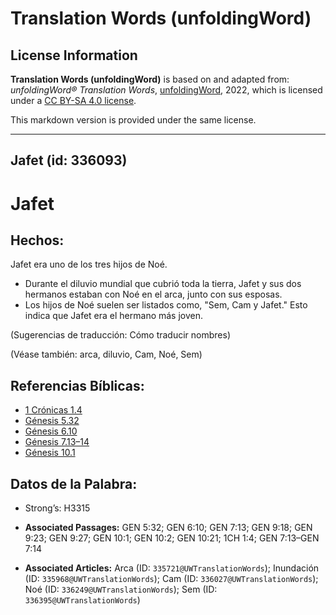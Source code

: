 # Translation Words (unfoldingWord)

## License Information

**Translation Words (unfoldingWord)** is based on and adapted from: _unfoldingWord® Translation Words_, [unfoldingWord](https://unfoldingword.org/utw), 2022, which is licensed under a [CC BY-SA 4.0 license](https://creativecommons.org/licenses/by-sa/4.0/legalcode.en).

This markdown version is provided under the same license.



--------------------------------

## Jafet (id: 336093)

Jafet
=====

Hechos:
-------

Jafet era uno de los tres hijos de Noé.

* Durante el diluvio mundial que cubrió toda la tierra, Jafet y sus dos hermanos estaban con Noé en el arca, junto con sus esposas.
* Los hijos de Noé suelen ser listados como, "Sem, Cam y Jafet." Esto indica que Jafet era el hermano más joven.

(Sugerencias de traducción: Cómo traducir nombres)

(Véase también: arca, diluvio, Cam, Noé, Sem)

Referencias Bíblicas:
---------------------

* [1 Crónicas 1\.4](https://ref.ly/1Chr1:4)
* [Génesis 5\.32](https://ref.ly/Gen5:32)
* [Génesis 6\.10](https://ref.ly/Gen6:10)
* [Génesis 7\.13–14](https://ref.ly/Gen7:13-Gen7:14)
* [Génesis 10\.1](https://ref.ly/Gen10:1)

Datos de la Palabra:
--------------------

* Strong’s: H3315

* **Associated Passages:** GEN 5:32; GEN 6:10; GEN 7:13; GEN 9:18; GEN 9:23; GEN 9:27; GEN 10:1; GEN 10:2; GEN 10:21; 1CH 1:4; GEN 7:13–GEN 7:14
* **Associated Articles:** Arca (ID: `335721@UWTranslationWords`); Inundación (ID: `335968@UWTranslationWords`); Cam (ID: `336027@UWTranslationWords`); Noé (ID: `336249@UWTranslationWords`); Sem (ID: `336395@UWTranslationWords`)

